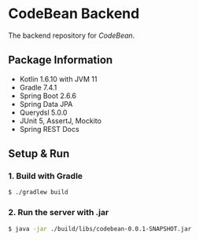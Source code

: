 # CodeBean Backend

The backend repository for _CodeBean_.

## Package Information

- Kotlin 1.6.10 with JVM 11
- Gradle 7.4.1
- Spring Boot 2.6.6
- Spring Data JPA
- Querydsl 5.0.0
- JUnit 5, AssertJ, Mockito
- Spring REST Docs

## Setup & Run

### 1. Build with Gradle

```bash
$ ./gradlew build
```

### 2. Run the server with .jar

```bash
$ java -jar ./build/libs/codebean-0.0.1-SNAPSHOT.jar
```
